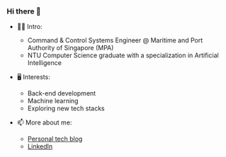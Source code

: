 ### Hi there 👋


- 👨‍💻 Intro:
  - Command & Control Systems Engineer @ Maritime and Port Authority of Singapore (MPA) 
  - NTU Computer Science graduate with a specialization in Artificial Intelligence
 
- 🖥️ Interests: 
  - Back-end development 
  - Machine learning 
  - Exploring new tech stacks 
  
- 📫 More about me: 
  - [Personal tech blog](https://bryaneze.github.io/)
  - [LinkedIn](https://www.linkedin.com/in/bryan-eng-06a575129/)
 
